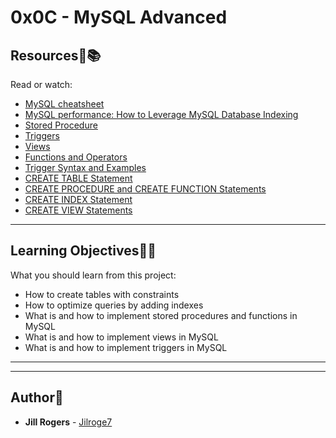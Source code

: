 # 0x0C - MySQL Advanced


## Resources:mag_right::books:
Read or watch:
* [MySQL cheatsheet](https://intranet.hbtn.io/rltoken/LPHf_IaJaKHjk5eFPXB0cA)
* [MySQL performance: How to Leverage MySQL Database Indexing](https://intranet.hbtn.io/rltoken/lLnaxz0ESQy3EHwuMMfvfg)
* [Stored Procedure](https://intranet.hbtn.io/rltoken/Sk9qc1Mg-1iLY2CPwRO-GQ)
* [Triggers](https://intranet.hbtn.io/rltoken/rpwsBdE-D0BvNGb_xp4e9g)
* [Views](https://intranet.hbtn.io/rltoken/_QXmgLWifMI5xBYcoU30-g)
* [Functions and Operators](https://intranet.hbtn.io/rltoken/o8FuG6wEKU7Czfshemkxiw)
* [Trigger Syntax and Examples](https://intranet.hbtn.io/rltoken/_GHvsp9VBoFvcF8e3vR8FA)
* [CREATE TABLE Statement](https://intranet.hbtn.io/rltoken/BZ9CZqpTzEz7iN_hUfrLQQ)
* [CREATE PROCEDURE and CREATE FUNCTION Statements](https://intranet.hbtn.io/rltoken/JD1BbREw66Vg1j8b_G4kkQ)
* [CREATE INDEX Statement](https://intranet.hbtn.io/rltoken/MoxDptxm38J3IviBm2IMEw)
* [CREATE VIEW Statements](https://intranet.hbtn.io/rltoken/uDiqx_4DI7ZZ8A11C4g5CA)

---
## Learning Objectives:elephant:🧠
What you should learn from this project:

* How to create tables with constraints
* How to optimize queries by adding indexes
* What is and how to implement stored procedures and functions in MySQL
* What is and how to implement views in MySQL
* What is and how to implement triggers in MySQL
---
---

## Author:art:
* **Jill Rogers** - [Jilroge7](https://github.com/Jilroge7/holbertonschool-web_back_end.git)